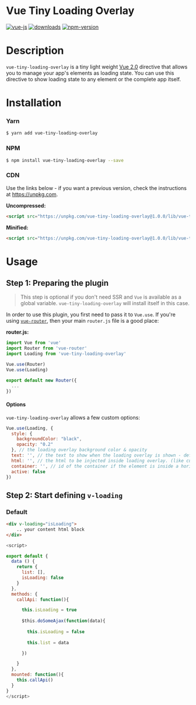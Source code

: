 # Vue Tiny Loading Overlay

[![vue-js](https://img.shields.io/badge/vue.js-2.x-brightgreen.svg?maxAge=604800)](https://vuejs.org/)
[![downloads](https://img.shields.io/npm/dt/vue-tiny-loading-overlay.svg)](http://npm-stats.com/~packages/vue-tiny-loading-overlay)
[![npm-version](https://img.shields.io/npm/v/vue-tiny-loading-overlay.svg)](https://www.npmjs.com/package/vue-tiny-loading-overlay)

# Description
`vue-tiny-loading-overlay` is a tiny light weight [Vue 2.0](https://vuejs.org) directive that allows you to manage your app's elements as loading state. You can use this directive to show loading state to any element or the complete app itself.

# Installation

### Yarn
```sh
$ yarn add vue-tiny-loading-overlay
```

### NPM
```sh
$ npm install vue-tiny-loading-overlay --save
```

### CDN

Use the links below - if you want a previous version, check the instructions at https://unpkg.com.

<!-- start CDN generator - do **NOT** remove this comment -->
**Uncompressed:**
```html
<script src="https://unpkg.com/vue-tiny-loading-overlay@1.0.0/lib/vue-tiny-loading-overlay.js"></script>
```

**Minified:**
```html
<script src="https://unpkg.com/vue-tiny-loading-overlay@1.0.0/lib/vue-tiny-loading-overlay.min.js"></script>
```
<!-- end CDN generator - do **NOT** remove this comment -->

# Usage

## Step 1: Preparing the plugin
> This step is optional if you don't need SSR and `Vue` is available as a global variable. `vue-tiny-loading-overlay` will install itself in this case.

In order to use this plugin, you first need to pass it to `Vue.use`. If you're using [`vue-router`](https://github.com/vuejs/vue-router), then your main `router.js` file is a good place:

**router.js:**
```js
import Vue from 'vue'
import Router from 'vue-router'
import Loading from 'vue-tiny-loading-overlay'

Vue.use(Router)
Vue.use(Loading)

export default new Router({
  ...
})
```

#### Options

`vue-tiny-loading-overlay` allows a few custom options:

```js
Vue.use(Loading, {
  style: {
  	backgroundColor: "black",
  	opacity: "0.2"
  }, // the loading overlay background color & opacity
  text: '', // the text to show when the loading overlay is shown - default blank
  html: '', // the html to be injected inside loading overlay. (like custom loading spinner) - default blank
  container: '', // id of the container if the element is inside a horizontal or vertical scrolling block
  active: false
})
```

## Step 2: Start defining `v-loading`

### Default

```html
<div v-loading="isLoading">
	.. your content html block
</div>
```

```js
<script>

export default {
  data () {
    return {
      list: [],
      isLoading: false
    }
  },
  methods: {
    callApi: function(){

      this.isLoading = true
            
      $this.doSomeAjax(function(data){
      	
      	this.isLoading = false
        
        this.list = data

      })

    }
  },
  mounted: function(){
    this.callApi()
  }
}
</script>
```